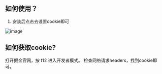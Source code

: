 ## 如何使用？
1. 安装后点击去设置cookie即可

![image](https://user-images.githubusercontent.com/52518549/203453464-a04396af-6ef0-4304-a56c-6895a28c0312.png)
## 如何获取cookie?
打开掘金官网，按 f12 进入开发者模式。 检查网络请求headers，找到cookie即可。
